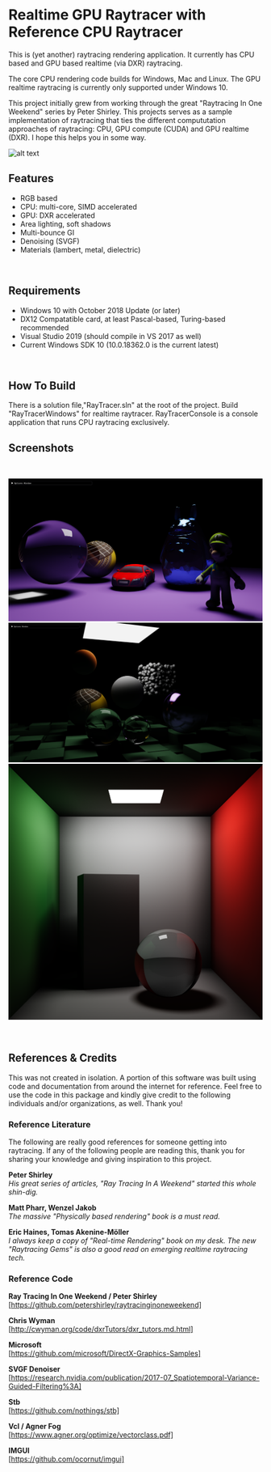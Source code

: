 # Realtime GPU Raytracer with Reference CPU Raytracer
This is (yet another) raytracing rendering application. It currently has CPU based and GPU based realtime (via DXR) raytracing.

The core CPU rendering code builds for Windows, Mac and Linux. The GPU realtime raytracing is currently only supported under Windows 10. 

This project initially grew from working through the great "Raytracing In One Weekend" series by Peter Shirley. This projects serves as a sample implementation of raytracing that ties the different compututation approaches of raytracing: CPU, GPU compute (CUDA) and GPU realtime (DXR). I hope this helps you in some way.
<br>

![alt text](https://github.com/KhoiFish/raytracer/blob/master/SavedImages/final.png "CPU traced image")
<br>

## Features
* RGB based
* CPU: multi-core, SIMD accelerated
* GPU: DXR accelerated
* Area lighting, soft shadows
* Multi-bounce GI
* Denoising (SVGF)
* Materials (lambert, metal, dielectric)
<br>

## Requirements
* Windows 10 with October 2018 Update (or later)
* DX12 Compatatible card, at least Pascal-based, Turing-based recommended
* Visual Studio 2019 (should compile in VS 2017 as well)
* Current Windows SDK 10 (10.0.18362.0 is the current latest)
<br>

## How To Build
There is a solution file,"RayTracer.sln" at the root of the project. Build "RayTracerWindows" for realtime raytracer. RayTracerConsole is a console application that runs CPU raytracing exclusively.

## Screenshots
<br>

![alt text](https://github.com/KhoiFish/raytracer/blob/master/SavedImages/realtime1.png "GPU traced image")
![alt text](https://github.com/KhoiFish/raytracer/blob/master/SavedImages/realtime2.png "GPU traced image")
![alt text](https://github.com/KhoiFish/raytracer/blob/master/SavedImages/realtime3.png "GPU traced image")

<br>

## References & Credits

This was not created in isolation. A portion of this software was built using code and documentation from around the internet for reference. Feel free to use the code in this package and kindly give credit to the following individuals and/or organizations, as well. Thank you!

### Reference Literature

The following are really good references for someone getting into raytracing. If any of the following people are reading this, thank you for sharing your knowledge and giving inspiration to this project.

**Peter Shirley**
<br>
*His great series of articles, "Ray Tracing In A Weekend" started this whole shin-dig.*
  
**Matt Pharr, Wenzel Jakob**
<br>
*The massive "Physically based rendering" book is a must read.*

**Eric Haines, Tomas Akenine-Möller**
<br>
*I always keep a copy of "Real-time Rendering" book on my desk. The new "Raytracing Gems" is also a good read on emerging realtime raytracing tech.*

### Reference Code
**Ray Tracing In One Weekend / Peter Shirley**
<br>
[https://github.com/petershirley/raytracinginoneweekend]

**Chris Wyman**
<br>
[http://cwyman.org/code/dxrTutors/dxr_tutors.md.html]

**Microsoft**
<br>
[https://github.com/microsoft/DirectX-Graphics-Samples]

**SVGF Denoiser**
<br>
[https://research.nvidia.com/publication/2017-07_Spatiotemporal-Variance-Guided-Filtering%3A]

**Stb**
<br>
[https://github.com/nothings/stb]

**Vcl / Agner Fog**
<br>
[https://www.agner.org/optimize/vectorclass.pdf]

**IMGUI**
<br>
[https://github.com/ocornut/imgui]


